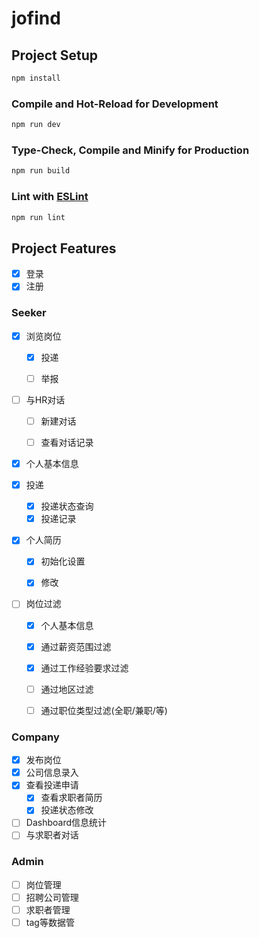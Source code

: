 # jofind

## Project Setup

```sh
npm install
```

### Compile and Hot-Reload for Development

```sh
npm run dev
```

### Type-Check, Compile and Minify for Production

```sh
npm run build
```

### Lint with [ESLint](https://eslint.org/)

```sh
npm run lint
```

## Project Features
- [x]  登录
- [x]  注册

### Seeker


- [x]  浏览岗位
   - [x]  投递
   - [ ]  举报


- [ ]  与HR对话
   - [ ]  新建对话
   - [ ]  查看对话记录


- [x]  个人基本信息

- [x]  投递
   - [x]  投递状态查询
   - [x]  投递记录

- [x]  个人简历
   - [x]  初始化设置
   - [x]  修改

    

- [ ]  岗位过滤
    - [x]  个人基本信息
    - [x]  通过薪资范围过滤
    - [x]  通过工作经验要求过滤
    - [ ]  通过地区过滤
    - [ ]  通过职位类型过滤(全职/兼职/等)
       
          
### Company
- [x]  发布岗位
- [x]  公司信息录入
- [x]  查看投递申请
   - [x]  查看求职者简历
   - [x]  投递状态修改
- [ ]  Dashboard信息统计
- [ ]  与求职者对话
       
### Admin
- [ ]  岗位管理
- [ ]  招聘公司管理
- [ ]  求职者管理
- [ ]  tag等数据管
